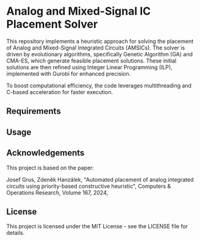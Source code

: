 # Analog and Mixed-Signal IC Placement Solver

This repository implements a heuristic approach for solving the placement of Analog and Mixed-Signal Integrated Circuits (AMSICs). The solver is driven by evolutionary algorithms, specifically Genetic Algorithm (GA) and CMA-ES, which generate feasible placement solutions. These initial solutions are then refined using Integer Linear Programming (ILP), implemented with Gurobi for enhanced precision.

To boost computational efficiency, the code leverages multithreading and C-based acceleration for faster execution.


## Requirements

## Usage

## Acknowledgements

This project is based on the paper:

Josef Grus, Zdeněk Hanzálek, "Automated placement of analog integrated circuits using priority-based constructive heuristic", Computers & Operations Research, Volume 167, 2024, 

## License

This project is licensed under the MIT License - see the LICENSE file for details.
